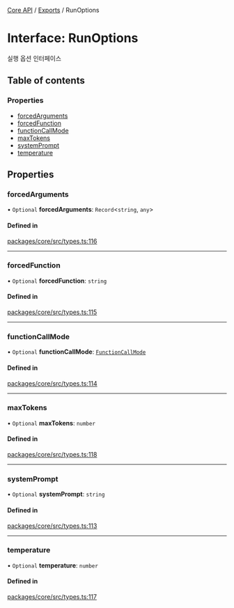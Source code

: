 [Core API](../../) / [Exports](../modules) / RunOptions

# Interface: RunOptions

실행 옵션 인터페이스

## Table of contents

### Properties

- [forcedArguments](RunOptions#forcedarguments)
- [forcedFunction](RunOptions#forcedfunction)
- [functionCallMode](RunOptions#functioncallmode)
- [maxTokens](RunOptions#maxtokens)
- [systemPrompt](RunOptions#systemprompt)
- [temperature](RunOptions#temperature)

## Properties

### forcedArguments

• `Optional` **forcedArguments**: `Record`\<`string`, `any`\>

#### Defined in

[packages/core/src/types.ts:116](https://github.com/robotaio/robota/blob/9579105c51358f78d543b68192b3502c0ddd981f/packages/core/src/types.ts#L116)

___

### forcedFunction

• `Optional` **forcedFunction**: `string`

#### Defined in

[packages/core/src/types.ts:115](https://github.com/robotaio/robota/blob/9579105c51358f78d543b68192b3502c0ddd981f/packages/core/src/types.ts#L115)

___

### functionCallMode

• `Optional` **functionCallMode**: [`FunctionCallMode`](../modules#functioncallmode)

#### Defined in

[packages/core/src/types.ts:114](https://github.com/robotaio/robota/blob/9579105c51358f78d543b68192b3502c0ddd981f/packages/core/src/types.ts#L114)

___

### maxTokens

• `Optional` **maxTokens**: `number`

#### Defined in

[packages/core/src/types.ts:118](https://github.com/robotaio/robota/blob/9579105c51358f78d543b68192b3502c0ddd981f/packages/core/src/types.ts#L118)

___

### systemPrompt

• `Optional` **systemPrompt**: `string`

#### Defined in

[packages/core/src/types.ts:113](https://github.com/robotaio/robota/blob/9579105c51358f78d543b68192b3502c0ddd981f/packages/core/src/types.ts#L113)

___

### temperature

• `Optional` **temperature**: `number`

#### Defined in

[packages/core/src/types.ts:117](https://github.com/robotaio/robota/blob/9579105c51358f78d543b68192b3502c0ddd981f/packages/core/src/types.ts#L117)
